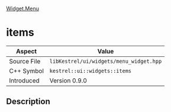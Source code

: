 [Widget.Menu](index)
# items
| Aspect | Value |
| --- | --- |
| Source File | `libKestrel/ui/widgets/menu_widget.hpp` |
| C++ Symbol | `kestrel::ui::widgets::items` |
| Introduced | Version 0.9.0 |
## Description

